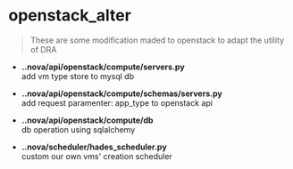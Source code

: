 # openstack_alter
> These are some modification maded to openstack to adapt the utility of DRA


- **..nova/api/openstack/compute/servers.py** <br>
add vm type store to mysql db

- **..nova/api/openstack/compute/schemas/servers.py** <br>
add request paramenter: app_type to openstack api

- **..nova/api/openstack/compute/db** <br>
db operation using sqlalchemy

- **..nova/scheduler/hades_scheduler.py** <br>
custom our own vms' creation scheduler
